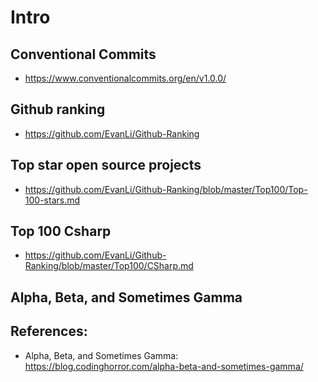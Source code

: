 # Intro
## Conventional Commits
- https://www.conventionalcommits.org/en/v1.0.0/
## Github ranking
- https://github.com/EvanLi/Github-Ranking
## Top star open source projects
- https://github.com/EvanLi/Github-Ranking/blob/master/Top100/Top-100-stars.md
## Top 100 Csharp
- https://github.com/EvanLi/Github-Ranking/blob/master/Top100/CSharp.md

## Alpha, Beta, and Sometimes Gamma

## References:
- Alpha, Beta, and Sometimes Gamma: https://blog.codinghorror.com/alpha-beta-and-sometimes-gamma/